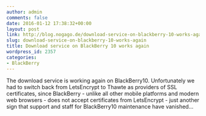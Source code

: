 ```yaml
---
author: admin
comments: false
date: 2016-01-12 17:38:32+00:00
layout: post
link: http://blog.nogago.de/download-service-on-blackberry-10-works-again/
slug: download-service-on-blackberry-10-works-again
title: Download service on BlackBerry 10 works again
wordpress_id: 2357
categories:
- BlackBerry
---
```


The download service is working again on BlackBerry10. Unfortunately we had to switch back from LetsEncrypt to Thawte as providers of SSL certificates, since BlackBerry - unlike all other mobile platforms and modern web browsers - does not accept certificates from LetsEncrypt - just another sign that support and staff for BlackBerry10 maintenance have vanished...

